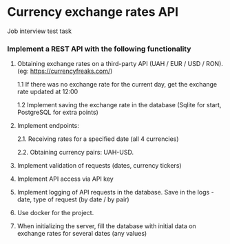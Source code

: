 # Currency exchange rates API

Job interview test task

### Implement a REST API with the following functionality

1. Obtaining exchange rates on a third-party API (UAH / EUR / USD / RON). (eg: https://currencyfreaks.com/)

	1.1 If there was no exchange rate for the current day, get the exchange rate updated at 12:00

	1.2 Implement saving the exchange rate in the database (Sqlite for start, PostgreSQL for extra points)

2. Implement endpoints:

	2.1. Receiving rates for a specified date (all 4 currencies)

	2.2. Obtaining currency pairs: UAH-USD.

3. Implement validation of requests (dates, currency tickers)

4. Implement API access via API key

5. Implement logging of API requests in the database. Save in the logs - date, type of request (by date / by pair)

6. Use docker for the project.

7. When initializing the server, fill the database with initial data on exchange rates for several dates (any values)
